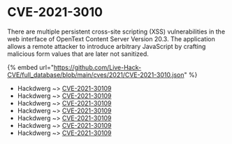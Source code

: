 # CVE-2021-3010

There are multiple persistent cross-site scripting (XSS) vulnerabilities in the web interface of OpenText Content Server Version 20.3. The application allows a remote attacker to introduce arbitrary JavaScript by crafting malicious form values that are later not sanitized.

{% embed url="https://github.com/Live-Hack-CVE/full_database/blob/main/cves/2021/CVE-2021-3010.json" %}


* Hackdwerg ~> [CVE-2021-30109](https://www.alice-snow.ru/2021/database/cve-2021-3010/cve-2021-30109-hackdwerg)
* Hackdwerg ~> [CVE-2021-30109](https://www.alice-snow.ru/2021/database/cve-2021-3010/cve-2021-30109-hackdwerg)
* Hackdwerg ~> [CVE-2021-30109](https://www.alice-snow.ru/2021/database/cve-2021-3010/cve-2021-30109-hackdwerg)
* Hackdwerg ~> [CVE-2021-30109](https://www.alice-snow.ru/2021/database/cve-2021-3010/cve-2021-30109-hackdwerg)
* Hackdwerg ~> [CVE-2021-30109](https://www.alice-snow.ru/2021/database/cve-2021-3010/cve-2021-30109-hackdwerg)
* Hackdwerg ~> [CVE-2021-30109](https://www.alice-snow.ru/2021/database/cve-2021-3010/cve-2021-30109-hackdwerg)
* Hackdwerg ~> [CVE-2021-30109](https://www.alice-snow.ru/2021/database/cve-2021-3010/cve-2021-30109-hackdwerg)